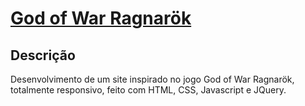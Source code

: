# <a target="_blank" href="https://gow-ragnarok-8b9bc3.netlify.app">God of War Ragnarök</a>

## Descrição
Desenvolvimento de um site inspirado no jogo God of War Ragnarök, totalmente responsivo, feito com HTML, CSS, Javascript e JQuery.
